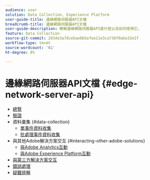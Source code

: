 ```yaml
---
audience: user
solution: Data Collection, Experience Platform
user-guide-title: 邊緣網路伺服器API文檔
breadcrumb-title: 邊緣網路伺服器API文檔
user-guide-description: 瞭解邊緣網路伺服器API是什麼以及如何使用它。
feature: Data Collection
source-git-commit: 283de3a7dcebae0b5efee11e3ca736f0abe32e1f
workflow-type: tm+mt
source-wordcount: '61'
ht-degree: 8%

---
```



# 邊緣網路伺服器API文檔 {#edge-network-server-api}


- [總覽](overview.md)
- [驗證](authentication.md)
- 資料彙集 {#data-collection}
   - [單事件資料收集](interactive-data-collection.md)
   - [批處理事件資料收集](non-interactive-data-collection.md)
- 與其他Adobe解決方案交互 {#interacting-other-adobe-solutions}
   - [與Adobe Analytics互動](interacting-adobe-analytics.md)
   - [與Adobe Experience Platform互動](interacting-experience-platform.md)
- [與第三方解決方案交互](interacting-third-party-solutions.md)
- [錯誤處理](error-handling.md)
- [疑難排解](troubleshooting.md)